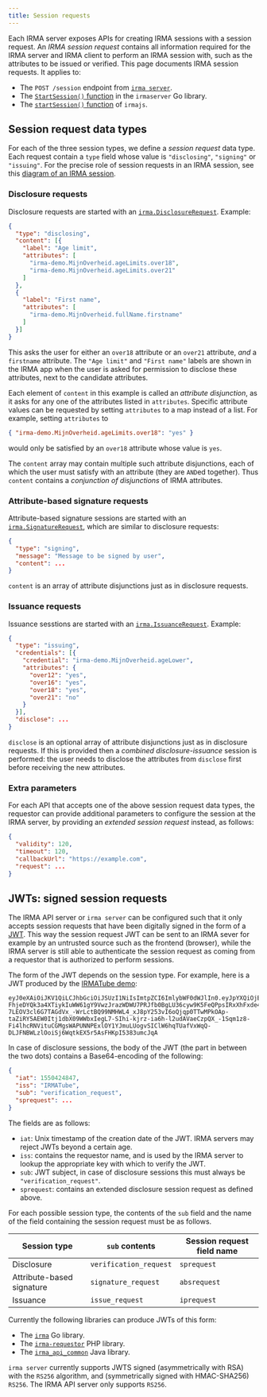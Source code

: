 ```yaml
---
title: Session requests
---
```


Each IRMA server exposes APIs for creating IRMA sessions with a session request. An *IRMA session request* contains all information required for the IRMA server and IRMA client to perform an IRMA session with, such as the attributes to be issued or verified. This page documents IRMA session requests. It applies to:

* The `POST /session` endpoint from [`irma server`](irma-server).
* The [`StartSession()` function](https://godoc.org/github.com/privacybydesign/irmago/server/irmaserver#StartSession) in the `irmaserver` Go library.
* The [`startSession()` function](api-irmajs#startsession) of `irmajs`.

## Session request data types

For each of the three session types, we define a *session request* data type. Each request contain a `type` field whose value is `"disclosing"`, `"signing"` or `"issuing"`. For the precise role of session requests in an IRMA session, see this [diagram of an IRMA session](what-is-irma#irma-sessions).

### Disclosure requests
Disclosure requests are started with an [`irma.DisclosureRequest`](https://godoc.org/github.com/privacybydesign/irmago#DisclosureRequest). Example:
```json
{
  "type": "disclosing",
  "content": [{
    "label": "Age limit",
    "attributes": [
      "irma-demo.MijnOverheid.ageLimits.over18",
      "irma-demo.MijnOverheid.ageLimits.over21"
    ]
  },
  {
    "label": "First name",
    "attributes": [
      "irma-demo.MijnOverheid.fullName.firstname"
    ]
  }]
}
```
This asks the user for either an `over18` attribute or an `over21` attribute, *and* a `firstname` attribute. The `"Age limit"` and `"First name"` labels are shown in the IRMA app when the user is asked for permission to disclose these attributes, next to the candidate attributes.

Each element of `content` in this example is called an *attribute disjunction*, as it asks for any one of the attributes listed in `attributes`. Specific attribute values can be requested by setting `attributes` to a map instead of a list. For example, setting `attributes` to
```json
{ "irma-demo.MijnOverheid.ageLimits.over18": "yes" }
```
would only be satisfied by an `over18` attribute whose value is `yes`.

The `content` array may contain multiple such attribute disjunctions, each of which the user must satisfy with an attribute (they are `AND`ed together). Thus `content` contains a *conjunction of disjunctions* of IRMA attributes.

### Attribute-based signature requests
Attribute-based signature sessions are started with an [`irma.SignatureRequest`](https://godoc.org/github.com/privacybydesign/irmago#SignatureRequest), which are similar to disclosure requests:
```json
{
  "type": "signing",
  "message": "Message to be signed by user",
  "content": ...
}
```
`content` is an array of attribute disjunctions just as in disclosure requests.

### Issuance requests
Issuance sesstions are started with an [`irma.IssuanceRequest`](https://godoc.org/github.com/privacybydesign/irmago#IssuanceRequest). Example:
```json
{
  "type": "issuing",
  "credentials": [{
    "credential": "irma-demo.MijnOverheid.ageLower",
    "attributes": {
      "over12": "yes",
      "over16": "yes",
      "over18": "yes",
      "over21": "no"
    }
  }],
  "disclose": ...
}
```
`disclose` is an optional array of attribute disjunctions just as in disclosure requests. If this is provided then a *combined disclosure-issuance* session is performed: the user needs to disclose the attributes from `disclose` first before receiving the new attributes.

### Extra parameters
For each API that accepts one of the above session request data types, the requestor can provide additional parameters to configure the session at the IRMA server, by providing an *extended session request* instead, as follows:
```json
{
  "validity": 120,
  "timeout": 120,
  "callbackUrl": "https://example.com",
  "request": ...
}
```

## JWTs: signed session requests
The IRMA API server or `irma server` can be configured such that it only accepts session requests that have been digitally signed in the form of a [JWT](https://jwt.io). This way the session request JWT can be sent to an IRMA sever for example by an untrusted source such as the frontend (browser), while the IRMA server is still able to authenticate the session request as coming from a requestor that is authorized to perform sessions.

The form of the JWT depends on the session type. For example, here is a JWT produced by the [IRMATube demo](https://privacybydesign.foundation/demo/irmaTube):
```
eyJ0eXAiOiJKV1QiLCJhbGciOiJSUzI1NiIsImtpZCI6ImlybWF0dWJlIn0.eyJpYXQiOjE1NTA0MjQ4NDcsImlzcyI6IklSTUFUdWJlIiwic3ViIjoidmVyaWZpY2F0aW9uX3JlcXVlc3QiLCJzcHJlcXVlc3QiOnsidmFsaWRpdHkiOjYwLCJyZXF1ZXN0Ijp7ImNvbnRlbnQiOlt7ImxhYmVsIjoiTWVtYmVyc2hpcCIsImF0dHJpYnV0ZXMiOlsicGJkZi5wYmRmLmlybWF0dWJlLnR5cGUiXX0seyJsYWJlbCI6IkFnZSBvdmVyIDEyIiwiYXR0cmlidXRlcyI6WyJwYmRmLnBiZGYuYWdlTGltaXRzLm92ZXIxMiIsInBiZGYubmlqbWVnZW4uYWdlTGltaXRzLm92ZXIxMiJdfV19fX0.4_b12I4fwXVE5QRf7ll1K-FhjeDYQk3a4XTiykIuWW61gY9VwzJrazWDWU7PRJfb0BgLU36cyw9K5FeQPpsIRxXhFxde4ueAjAixNWtn1JG1Nt_L-7LEOV3cl6G7TAGdVx_-WrLctBQ99NMHWL4_xJ8pY253vI6oQjqp0TTwMPkOAp-taZiRY5AEW0Itj1dbX09WWbxIegL7-SIhi-kjrz-ia6h-l2udAVaeCzpQX_-1Sqm1z8-Fi4lhcRNVituCGMgsWAPUNNPExlOY1YJmuLUogvSIClW6hqTUafVxWqQ-DLJFNBWLzlOoiSj6WqtkEX5r5AsFHKpI5383umcJqA
```
In case of disclosure sessions, the body of the JWT (the part in between the two dots) contains a Base64-encoding of the following:
```json
{
  "iat": 1550424847,
  "iss": "IRMATube",
  "sub": "verification_request",
  "sprequest": ...
}
```
The fields are as follows:
* `iat`: Unix timestamp of the creation date of the JWT. IRMA servers may reject JWTs beyond a certain age.
* `iss`: contains the requestor name, and is used by the IRMA server to lookup the appropriate key with which to verify the JWT.
* `sub`: JWT subject, in case of disclosure sessions this must always be `"verification_request"`.
* `sprequest`: contains an extended disclosure session request as defined above.

For each possible session type, the contents of the `sub` field and the name of the field containing the session request must be as follows.

| Session type | `sub` contents | Session request field name |
| ------------ | -------------- | -------------------------- |
| Disclosure  | `verification_request` | `sprequest` |
| Attribute-based signature | `signature_request` | `absrequest` |
| Issuance | `issue_request` | `iprequest` |

Currently the following libraries can produce JWTs of this form:
* The [`irma`](https://github.com/privacybydesign/irmago) Go library.
* The [`irma-requestor`](https://github.com/privacybydesign/irma-requestor) PHP library.
* The [`irma_api_common`](https://github.com/privacybydesign/irma_api_common) Java library.

`irma server` currently supports JWTS signed (asymmetrically with RSA) with the `RS256` algorithm, and (symmetrically signed with HMAC-SHA256) `RS256`. The IRMA API server only supports `RS256`.